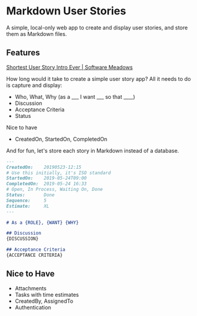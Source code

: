 # Markdown User Stories

A simple, local-only web app to create and display user stories, and store them as Markdown files.

## Features

[Shortest User Story Intro Ever \| Software Meadows](https://www.softwaremeadows.com/posts/shortest_user_story_intro_ever/)

How long would it take to create a simple user story app? All it needs to do is capture and display:

*	Who, What, Why (as a ___ I want ___ so that ____)
*	Discussion
*	Acceptance Criteria
*	Status

Nice to have
*	CreatedOn, StartedOn, CompletedOn

And for fun, let's store each story in Markdown instead of a database.

```markdown
---
CreatedOn:    20190523-12:15
# Use this initially, it's ISO standard
StartedOn:    2019-05-24T09:00  
CompletedOn:  2019-05-24 16:33
# Open, In Process, Waiting On, Done
Status:       Done
Sequence:     5
Estimate:     XL
---

# As a {ROLE}, {WANT} {WHY}

## Discussion
{DISCUSSION}

## Acceptance Criteria
{ACCEPTANCE CRITERIA}

```

## Nice to Have

*	Attachments
*	Tasks with time estimates
*	CreatedBy, AssignedTo
*	Authentication


